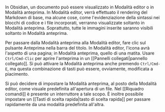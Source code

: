 In Obsidian, un documento può essere visualizzato in Modalità editor o in Modalità anteprima. In Modalità editor, verrà effettuato il rendering del Markdown di base, ma alcune cose, come l'evidenziazione della sintassi nei blocchi di codice e i file incorporati, verranno visualizzate soltanto in Modalità anteprima. Soprattutto, tutte le immagini inserite saranno visibili soltanto in Modalità anteprima.

Per passare dalla Modalità anteprima alla Modalità editor, fare clic sul pulsante Anteprima nella barra del titolo. In Modalità editor, l'icona avrà l'aspetto di una pagina; in Modalità anteprima, quello di una matita. Usare `Ctrl/Cmd-Clic` per aprire l'anteprima in un [[Pannelli collegati|pannello collegato]]. Si può attivare la Modalità anteprima anche premendo `Ctrl/Cmd-E`, ma questa combinazione di tasti può essere, ovviamente, modificata a piacimento.

Si può decidere di impostare la Modalità anteprima, al posto della Modalità editor, come visuale predefinita all'apertura di un file. Nel [[Riquadro comandi]] è presente un interruttore a tale scopo. È inoltre possibile impostare un [[Tasti di scelta rapida|tasto di scelta rapida]] per passare rapidamente da una modalità predefinita all'altra.